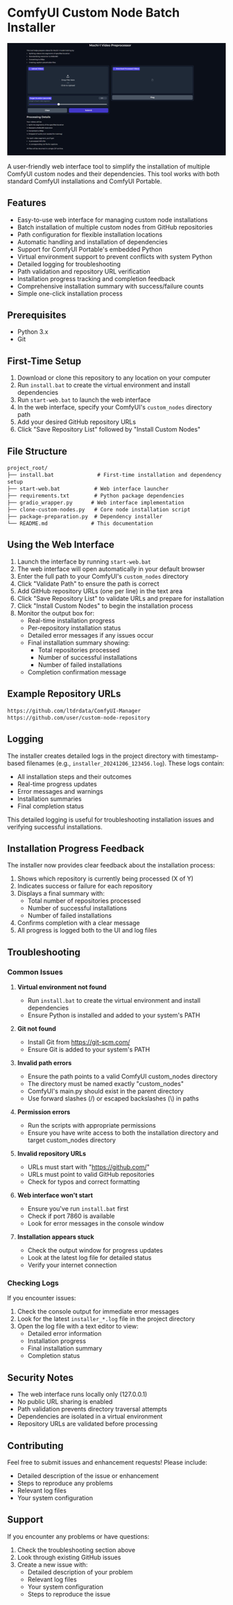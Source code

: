 # ComfyUI Custom Node Batch Installer
![Demo UI](https://raw.githubusercontent.com/MushroomFleet/Mochi1-Video-Dataset-Builder/main/images/demoUI.png)

A user-friendly web interface tool to simplify the installation of multiple ComfyUI custom nodes and their dependencies. This tool works with both standard ComfyUI installations and ComfyUI Portable.

## Features

- Easy-to-use web interface for managing custom node installations
- Batch installation of multiple custom nodes from GitHub repositories
- Path configuration for flexible installation locations
- Automatic handling and installation of dependencies
- Support for ComfyUI Portable's embedded Python
- Virtual environment support to prevent conflicts with system Python
- Detailed logging for troubleshooting
- Path validation and repository URL verification
- Installation progress tracking and completion feedback
- Comprehensive installation summary with success/failure counts
- Simple one-click installation process

## Prerequisites

- Python 3.x
- Git

## First-Time Setup

1. Download or clone this repository to any location on your computer
2. Run `install.bat` to create the virtual environment and install dependencies
3. Run `start-web.bat` to launch the web interface
4. In the web interface, specify your ComfyUI's `custom_nodes` directory path
5. Add your desired GitHub repository URLs
6. Click "Save Repository List" followed by "Install Custom Nodes"

## File Structure

```
project_root/
├── install.bat              # First-time installation and dependency setup
├── start-web.bat           # Web interface launcher
├── requirements.txt        # Python package dependencies
├── gradio_wrapper.py      # Web interface implementation
├── clone-custom-nodes.py   # Core node installation script
├── package-preparation.py  # Dependency installer
└── README.md              # This documentation
```

## Using the Web Interface

1. Launch the interface by running `start-web.bat`
2. The web interface will open automatically in your default browser
3. Enter the full path to your ComfyUI's `custom_nodes` directory
4. Click "Validate Path" to ensure the path is correct
5. Add GitHub repository URLs (one per line) in the text area
6. Click "Save Repository List" to validate URLs and prepare for installation
7. Click "Install Custom Nodes" to begin the installation process
8. Monitor the output box for:
   - Real-time installation progress
   - Per-repository installation status
   - Detailed error messages if any issues occur
   - Final installation summary showing:
     - Total repositories processed
     - Number of successful installations
     - Number of failed installations
   - Completion confirmation message

## Example Repository URLs

```
https://github.com/ltdrdata/ComfyUI-Manager
https://github.com/user/custom-node-repository
```

## Logging

The installer creates detailed logs in the project directory with timestamp-based filenames (e.g., `installer_20241206_123456.log`). These logs contain:
- All installation steps and their outcomes
- Real-time progress updates
- Error messages and warnings
- Installation summaries
- Final completion status

This detailed logging is useful for troubleshooting installation issues and verifying successful installations.

## Installation Progress Feedback

The installer now provides clear feedback about the installation process:
1. Shows which repository is currently being processed (X of Y)
2. Indicates success or failure for each repository
3. Displays a final summary with:
   - Total number of repositories processed
   - Number of successful installations
   - Number of failed installations
4. Confirms completion with a clear message
5. All progress is logged both to the UI and log files

## Troubleshooting

### Common Issues

1. **Virtual environment not found**
   - Run `install.bat` to create the virtual environment and install dependencies
   - Ensure Python is installed and added to your system's PATH

2. **Git not found**
   - Install Git from https://git-scm.com/
   - Ensure Git is added to your system's PATH

3. **Invalid path errors**
   - Ensure the path points to a valid ComfyUI custom_nodes directory
   - The directory must be named exactly "custom_nodes"
   - ComfyUI's main.py should exist in the parent directory
   - Use forward slashes (/) or escaped backslashes (\\) in paths

4. **Permission errors**
   - Run the scripts with appropriate permissions
   - Ensure you have write access to both the installation directory and target custom_nodes directory

5. **Invalid repository URLs**
   - URLs must start with "https://github.com/"
   - URLs must point to valid GitHub repositories
   - Check for typos and correct formatting

6. **Web interface won't start**
   - Ensure you've run `install.bat` first
   - Check if port 7860 is available
   - Look for error messages in the console window

7. **Installation appears stuck**
   - Check the output window for progress updates
   - Look at the latest log file for detailed status
   - Verify your internet connection

### Checking Logs

If you encounter issues:
1. Check the console output for immediate error messages
2. Look for the latest `installer_*.log` file in the project directory
3. Open the log file with a text editor to view:
   - Detailed error information
   - Installation progress
   - Final installation summary
   - Completion status

## Security Notes

- The web interface runs locally only (127.0.0.1)
- No public URL sharing is enabled
- Path validation prevents directory traversal attempts
- Dependencies are isolated in a virtual environment
- Repository URLs are validated before processing

## Contributing

Feel free to submit issues and enhancement requests! Please include:
- Detailed description of the issue or enhancement
- Steps to reproduce any problems
- Relevant log files
- Your system configuration


## Support

If you encounter any problems or have questions:
1. Check the troubleshooting section above
2. Look through existing GitHub issues
3. Create a new issue with:
   - Detailed description of your problem
   - Relevant log files
   - Your system configuration
   - Steps to reproduce the issue
